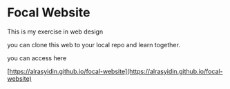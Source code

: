 # Focal Website

This is my exercise in web design

you can clone this web to your local repo and learn together.

you can access here

[https://alrasyidin.github.io/focal-website](https://alrasyidin.github.io/focal-website)